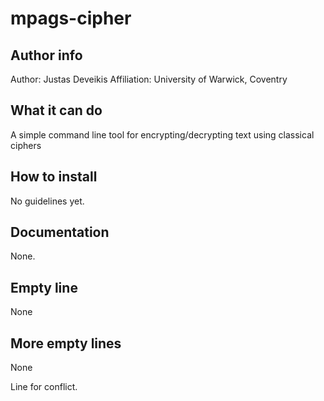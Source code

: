 # mpags-cipher

## Author info
Author: Justas Deveikis
Affiliation: University of Warwick, Coventry

## What it can do
A simple command line tool for encrypting/decrypting text using classical ciphers

## How to install
No guidelines yet.

## Documentation
None.

## Empty line
None

## More empty lines
None

Line for conflict.

